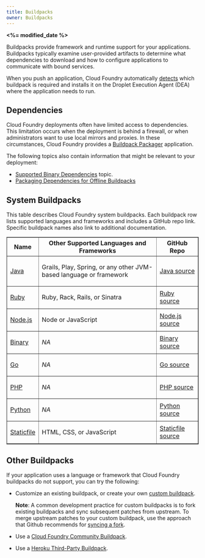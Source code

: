 ```yaml
---
title: Buildpacks
owner: Buildpacks
---
```


<strong><%= modified_date %></strong>

Buildpacks provide framework and runtime support for your applications.
Buildpacks typically examine user-provided artifacts to determine what dependencies to download and how to configure applications to communicate with bound services.

When you push an application, Cloud Foundry automatically [detects](./detection.html) which buildpack is required and installs it on the Droplet Execution Agent (DEA) where the application needs to run.

## Dependencies ##

Cloud Foundry deployments often have limited access to dependencies.
This limitation occurs when the deployment is behind a firewall, or
when administrators want to use local mirrors and proxies.
In these circumstances, Cloud Foundry provides a
[Buildpack Packager](https://github.com/cf-buildpacks/buildpack-packager) application.

The following topics also contain information that might be relevant to your deployment:

* [Supported Binary Dependencies](./supported-binary-dependencies.html) topic.
* [Packaging Dependencies for Offline Buildpacks](./depend-pkg-offline.html)

## System Buildpacks

This table describes Cloud Foundry system buildpacks. Each buildpack row lists supported languages and frameworks and includes a GitHub repo link. Specific buildpack names also link to additional documentation.

<table border="1" class="nice" >
  <tr>
    <th>Name</th>
    <th>Other Supported Languages and Frameworks</th>
    <th>GitHub Repo</th>
  </tr>
  <tr>
    <td><a href="./java/index.html">Java</a></td>
    <td><p>Grails, Play, Spring, or any other JVM-based language or framework</p></td>
    <td><a href="https://github.com/cloudfoundry/java-buildpack">Java source</a></td>
  </tr>
  <tr>
    <td><a href="./ruby/index.html">Ruby</a></td>
    <td><p>Ruby, Rack, Rails, or Sinatra</p></td>
    <td><a href="https://github.com/cloudfoundry/ruby-buildpack">Ruby source</a></td>
  </tr>
  <tr>
    <td><a href="./node/index.html">Node.js</a></td>
    <td><p>Node or JavaScript</p></td>
    <td><a href="https://github.com/cloudfoundry/nodejs-buildpack">Node.js source</a></td>
  </tr>
  <tr>
    <td><a href="./binary/index.html">Binary</a></td>
    <td><p><i>NA</i></p></td>
    <td><a href="https://github.com/cloudfoundry/binary-buildpack">Binary source</a></td>
  </tr>
  <tr>
    <td><a href="./go/index.html">Go</a></td>
    <td><p><i>NA</i></p></td>
    <td><a href="https://github.com/cloudfoundry/go-buildpack">Go source</a></td>
  </tr>
  <tr>
    <td><a href="./php/index.html">PHP</a></td>
    <td><p><i>NA</i></p></td>
    <td><a href="https://github.com/cloudfoundry/php-buildpack">PHP source</a></td>
  </tr>
  <tr>
    <td><a href="./python/index.html">Python</a></td>
    <td><p><i>NA</i></p></td>
    <td><a href="https://github.com/cloudfoundry/python-buildpack">Python source</a></td>
  </tr>
  <tr>
    <td><a href="./staticfile/index.html">Staticfile</a></td>
    <td><p>HTML, CSS, or JavaScript</p></td>
    <td><a href="https://github.com/cloudfoundry/staticfile-buildpack">Staticfile source</a></td>
  </tr>
</table>

## Other Buildpacks

If your application uses a language or framework that Cloud Foundry buildpacks do not support, you can try the following:

* Customize an existing buildpack, or create your own [custom buildpack](./custom.html).
  <p class="note"><strong>Note</strong>: A common development practice for custom buildpacks is to fork existing buildpacks and sync subsequent patches from upstream. To merge upstream patches to your custom buildpack, use the approach that Github recommends for <a href="https://help.github.com/articles/syncing-a-fork">syncing a fork</a>.</p>

* Use a [Cloud Foundry Community Buildpack][c].
* Use a [Heroku Third-Party Buildpack][h].

[c]: https://github.com/cloudfoundry-community/cf-docs-contrib/wiki/Buildpacks
[h]: https://devcenter.heroku.com/articles/third-party-buildpacks

